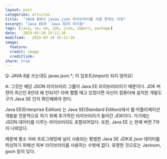 ```yaml
---
layout: post
categories: articles
title:  "JAVA 8에서 javax.json 라이브러리를 사용 못하는 이유"
excerpt: "Java EE와  Java SE의 차이점"
tags: [java, se, ee, jdk, json, import, package]
date:   2015-03-10 15:11:16
modified:   2015-03-10 15:11:16
image:
  feature: 
  credit: image 
  creditlink: 
share: true
---
```


Q: JAVA 8을 쓰는데도 javax.json.*; 이 임포트(import) 되지 않아요!

A: 그것은 해당 JSON 라이브러리 그룹이 Java EE 라이브러리이기 때문이다. JDK 버젼이 최신인 8인데 왜 안되지? 라며 쩔쩔 매고 있었다면 자신이 컴퓨터에 설치한 개발도구가 Java SE 인지 확인해봐야 한다.

Java EE(Enterprise Edition) 는 Java SE(Standard Edition)에서 웹 어플리케이션 개발을 전문적으로 하기 위해 추가적인 라이브러리가 들어간 JDK이다. 거기에는 JSON 데이터를 다루는 라이브러리도 포함되어있다. 또한, Java EE 는 현재 버젼 7까지 나와있다.

때문에 평소 자바 프로그래밍에 널리 사용되는 평범한 Java SE JDK로 json 데이터를 파싱하기 위해선 외부 라이브러리를 사용하는 수밖에 없다. 유명한 것으로는 Jackson, gson 등이 있다.